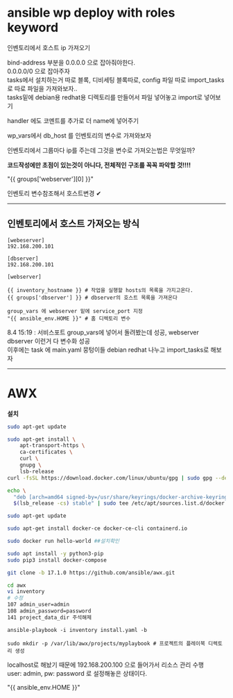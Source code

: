 # ansible wp deploy with roles keyword
인벤토리에서 호스트 ip 가져오기        

bind-address 부분을 0.0.0.0 으로 잡아줘야한다.        
0.0.0.0/0 으로 잡아주자       
tasks에서 설치하는거 따로 블록, 디비세팅 블록따로, config 파일 따로 import_tasks 로 따로 파일을 가져와보자..         
tasks밑에 debian용 redhat용 디렉토리를 만들어서 파일 넣어놓고 import로 넣어보기          

handler 에도 코멘트를 추가로 더 name에 넣어주기           

wp_vars에서 db_host 를 인벤토리의 변수로 가져와보자     

인벤토리에서 그룹마다 ip를 주는데 그것을 변수로 가져오는법은 무엇일까?         


**코드작성에만 초점이 있는것이 아니다, 전체적인 구조를 꼭꼭 파악할 것!!!!**        


"{{ groups['webserver'][0] }}"   

인벤토리 변수참조해서 호스트변경 ✔          

---
## 인벤토리에서 호스트 가져오는 방식        

```
[webeserver]
192.168.200.101

[dbserver]
192.168.200.101

[webserver]
```
```
{{ inventory_hostname }} # 작업을 실행할 hosts의 목록을 가지고온다. 
{{ groups['dbserver'] }} # dbserver의 호스트 목록을 가져온다

group_vars 에 webserver 밑에 service_port 지정
"{{ ansible_env.HOME }}" # 홈 디렉토리 변수
```
8.4 15:19 : 서비스포트 group_vars에 넣어서 돌려봤는데 성공, webserver dbserver 이런거 다 변수화 성공         
이후에는 task 에 main.yaml 뭉텅이들 debian redhat 나누고 import_tasks로 해보자 

---
# AWX

**설치**     
```bash
sudo apt-get update

sudo apt-get install \
    apt-transport-https \
    ca-certificates \
    curl \
    gnupg \
    lsb-release
curl -fsSL https://download.docker.com/linux/ubuntu/gpg | sudo gpg --dearmor -o /usr/share/keyrings/docker-archive-keyring.gpg

echo \
  "deb [arch=amd64 signed-by=/usr/share/keyrings/docker-archive-keyring.gpg] https://download.docker.com/linux/ubuntu \
  $(lsb_release -cs) stable" | sudo tee /etc/apt/sources.list.d/docker.list > /dev/null

sudo apt-get update

sudo apt-get install docker-ce docker-ce-cli containerd.io

sudo docker run hello-world ##설치확인
```
```bash
sudo apt install -y python3-pip
sudo pip3 install docker-compose
```
```bash
git clone -b 17.1.0 https://github.com/ansible/awx.git
```
```bash
cd awx
vi inventory
# 수정 
107 admin_user=admin
108 admin_password=password
141 project_data_dir 주석해제 
```
```
ansible-playbook -i inventory install.yaml -b
```
```
sudo mkdir -p /var/lib/awx/projects/myplaybook # 프로젝트의 플레이북 디렉토리 생성
```
localhost로 해놨기 때문에 192.168.200.100 으로 들어가서 리소스 관리 수행    
user: admin, pw: password 로 설정해놓은 상태이다.         

"{{ ansible_env.HOME }}"